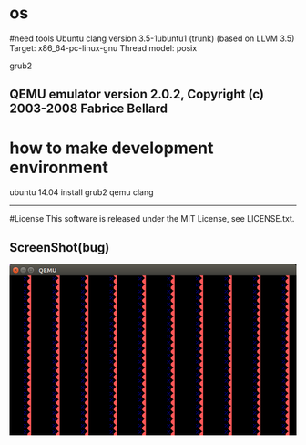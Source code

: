 os
==



#need tools
Ubuntu clang version 3.5-1ubuntu1 (trunk) (based on LLVM 3.5)
Target: x86_64-pc-linux-gnu
Thread model: posix

grub2

QEMU emulator version 2.0.2, Copyright (c) 2003-2008 Fabrice Bellard
---
# how to make development environment
ubuntu 14.04
install
    grub2
    qemu
    clang


---
#License
This software is released under the MIT License, see LICENSE.txt.

## ScreenShot(bug)
![ss](./himawari_bug.png)


